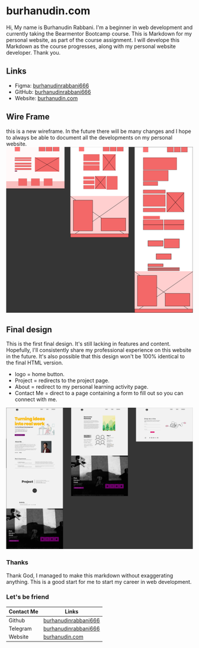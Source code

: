 # burhanudin.com

Hi, My name is Burhanudin Rabbani. I'm a beginner in web development and currently taking the Bearmentor Bootcamp course. This is Markdown for my personal website, as part of the course assignment. I will develope this Markdown as the course progresses, along with my personal website developer. Thank you.

## Links

- Figma: [burhanudinrabbani666](https://figma.com/design/EXKlqZM6jUT3nMCf7XKO3r/brabbani.com?node-id=0-1&t=ElEnzI8HPoOgV6jB-1)
- GitHub: [burhanudinrabbani666](https://github.com/burhanudinrabbani666)
- Website: [burhanudin.com](https://www.burhanudin.com/)

## Wire Frame

this is a new wireframe. In the future there will be many changes and I hope to always be able to document all the developments on my personal website.
![wireframe](/images/figma/wireframe.png)

## Final design

This is the first final design. It's still lacking in features and content. Hopefully, I'll consistently share my professional experience on this website in the future. It's also possible that this design won't be 100% identical to the final HTML version.

- logo = home button.
- Project = redirects to the project page.
- About = redirect to my personal learning activity page.
- Contact Me = direct to a page containing a form to fill out so you can connect with me.

![web-design](/images/figma/web-design.png)

### Thanks

Thank God, I managed to make this markdown without exaggerating anything. This is a good start for me to start my career in web development.

### Let's be friend

| Contact Me | Links                                                           |
| ---------- | --------------------------------------------------------------- |
| Github     | [burhanudinrabbani666](https://github.com/burhanudinrabbani666) |
| Telegram   | [burhanudinrabbani666](https://t.me/burhanudinrabbani666)       |
| Website    | [burhanudin.com](https://www.burhanudin.com/)                   |
